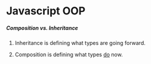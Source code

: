 # Javascript OOP

##### Composition vs. Inheritance

1. Inheritance is defining what types are going forward.

2. Composition is defining what types <a href="https://www.youtube.com/watch?v=wfMtDGfHWpA" target="_blank">do</a> now.

#

